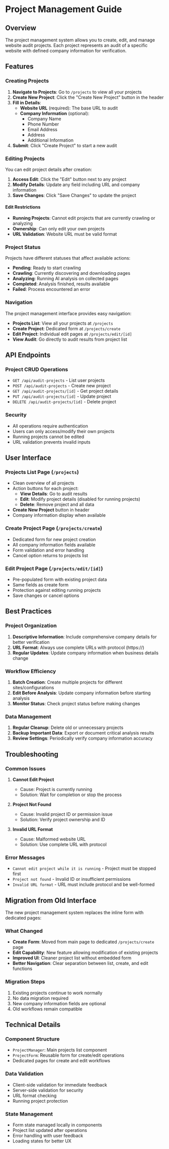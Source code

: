 # Project Management Guide

## Overview

The project management system allows you to create, edit, and manage website audit projects. Each project represents an audit of a specific website with defined company information for verification.

## Features

### Creating Projects

1. **Navigate to Projects**: Go to `/projects` to view all your projects
2. **Create New Project**: Click the "Create New Project" button in the header
3. **Fill in Details**: 
   - **Website URL** (required): The base URL to audit
   - **Company Information** (optional):
     - Company Name
     - Phone Number
     - Email Address
     - Address
     - Additional Information
4. **Submit**: Click "Create Project" to start a new audit

### Editing Projects

You can edit project details after creation:

1. **Access Edit**: Click the "Edit" button next to any project
2. **Modify Details**: Update any field including URL and company information
3. **Save Changes**: Click "Save Changes" to update the project

#### Edit Restrictions

- **Running Projects**: Cannot edit projects that are currently crawling or analyzing
- **Ownership**: Can only edit your own projects
- **URL Validation**: Website URL must be valid format

### Project Status

Projects have different statuses that affect available actions:

- **Pending**: Ready to start crawling
- **Crawling**: Currently discovering and downloading pages
- **Analyzing**: Running AI analysis on collected pages
- **Completed**: Analysis finished, results available
- **Failed**: Process encountered an error

### Navigation

The project management interface provides easy navigation:

- **Projects List**: View all your projects at `/projects`
- **Create Project**: Dedicated form at `/projects/create`
- **Edit Project**: Individual edit pages at `/projects/edit/[id]`
- **View Audit**: Go directly to audit results from project list

## API Endpoints

### Project CRUD Operations

- `GET /api/audit-projects` - List user projects
- `POST /api/audit-projects` - Create new project
- `GET /api/audit-projects/[id]` - Get project details
- `PUT /api/audit-projects/[id]` - Update project
- `DELETE /api/audit-projects/[id]` - Delete project

### Security

- All operations require authentication
- Users can only access/modify their own projects
- Running projects cannot be edited
- URL validation prevents invalid inputs

## User Interface

### Projects List Page (`/projects`)

- Clean overview of all projects
- Action buttons for each project:
  - **View Details**: Go to audit results
  - **Edit**: Modify project details (disabled for running projects)
  - **Delete**: Remove project and all data
- **Create New Project** button in header
- Company information display when available

### Create Project Page (`/projects/create`)

- Dedicated form for new project creation
- All company information fields available
- Form validation and error handling
- Cancel option returns to projects list

### Edit Project Page (`/projects/edit/[id]`)

- Pre-populated form with existing project data
- Same fields as create form
- Protection against editing running projects
- Save changes or cancel options

## Best Practices

### Project Organization

1. **Descriptive Information**: Include comprehensive company details for better verification
2. **URL Format**: Always use complete URLs with protocol (https://)
3. **Regular Updates**: Update company information when business details change

### Workflow Efficiency

1. **Batch Creation**: Create multiple projects for different sites/configurations
2. **Edit Before Analysis**: Update company information before starting analysis
3. **Monitor Status**: Check project status before making changes

### Data Management

1. **Regular Cleanup**: Delete old or unnecessary projects
2. **Backup Important Data**: Export or document critical analysis results
3. **Review Settings**: Periodically verify company information accuracy

## Troubleshooting

### Common Issues

1. **Cannot Edit Project**
   - Cause: Project is currently running
   - Solution: Wait for completion or stop the process

2. **Project Not Found**
   - Cause: Invalid project ID or permission issue
   - Solution: Verify project ownership and ID

3. **Invalid URL Format**
   - Cause: Malformed website URL
   - Solution: Use complete URL with protocol

### Error Messages

- `Cannot edit project while it is running` - Project must be stopped first
- `Project not found` - Invalid ID or insufficient permissions
- `Invalid URL format` - URL must include protocol and be well-formed

## Migration from Old Interface

The new project management system replaces the inline form with dedicated pages:

### What Changed

- **Create Form**: Moved from main page to dedicated `/projects/create` page
- **Edit Capability**: New feature allowing modification of existing projects
- **Improved UI**: Cleaner project list without embedded form
- **Better Navigation**: Clear separation between list, create, and edit functions

### Migration Steps

1. Existing projects continue to work normally
2. No data migration required
3. New company information fields are optional
4. Old workflows remain compatible

## Technical Details

### Component Structure

- `ProjectManager`: Main projects list component
- `ProjectForm`: Reusable form for create/edit operations
- Dedicated pages for create and edit workflows

### Data Validation

- Client-side validation for immediate feedback
- Server-side validation for security
- URL format checking
- Running project protection

### State Management

- Form state managed locally in components
- Project list updated after operations
- Error handling with user feedback
- Loading states for better UX 
